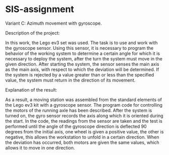 # SIS-assignment

Variant C: Azimuth movement with gyroscope.

Description of the project:

In this work, the Lego ev3 set was used. The task is to use and work with the gyroscope sensor. Using this sensor, it is necessary to program the behavior of the working system to determine a certain angle for which it is necessary to deploy the system, after the turn the system must move in the given direction. After starting the system, the sensor senses the main axis as the main axis, with respect to which the deviation will be determined. If the system is rejected by a value greater than or less than the specified value, the system must return in the direction of its movement.

Explanation of the result:

As a result, a moving station was assembled from the standard elements of the Lego ev3 kit with a gyroscope sensor. The program code for controlling the motors of the running axle has been described. After the system is turned on, the gyro sensor records the axis along which it is oriented during the start. In the code, the readings from the sensor are taken and the test is performed until the angle of the gyroscope direction is deflected 90 degrees from the initial axis, one wheel is given a positive value, the other is negative, this allows the workstation to unfold in a certain direction. When the deviation has occurred, both motors are given the same values, which allows it to move in one direction.